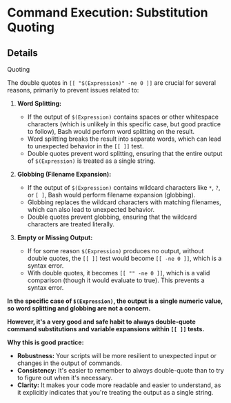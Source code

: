 # Command Execution: Substitution Quoting

## Details
Quoting

The double quotes in `[[ "$(Expression)" -ne 0 ]]` are crucial for several reasons, primarily to prevent issues related to:

1.  **Word Splitting:**
    * If the output of `$(Expression)` contains spaces or other whitespace characters (which is unlikely in this specific case, but good practice to follow), Bash would perform word splitting on the result.
    * Word splitting breaks the result into separate words, which can lead to unexpected behavior in the `[[ ]]` test.
    * Double quotes prevent word splitting, ensuring that the entire output of `$(Expression)` is treated as a single string.

2.  **Globbing (Filename Expansion):**
    * If the output of `$(Expression)` contains wildcard characters like `*`, `?`, or `[ ]`, Bash would perform filename expansion (globbing).
    * Globbing replaces the wildcard characters with matching filenames, which can also lead to unexpected behavior.
    * Double quotes prevent globbing, ensuring that the wildcard characters are treated literally.

3.  **Empty or Missing Output:**
    * If for some reason `$(Expression)` produces no output, without double quotes, the `[[ ]]` test would become `[[ -ne 0 ]]`, which is a syntax error.
    * With double quotes, it becomes `[[ "" -ne 0 ]]`, which is a valid comparison (though it would evaluate to true). This prevents a syntax error.

**In the specific case of `$(Expression)`, the output is a single numeric value, so word splitting and globbing are not a concern.**

**However, it's a very good and safe habit to always double-quote command substitutions and variable expansions within `[[ ]]` tests.**

**Why this is good practice:**

* **Robustness:** Your scripts will be more resilient to unexpected input or changes in the output of commands.
* **Consistency:** It's easier to remember to always double-quote than to try to figure out when it's necessary.
* **Clarity:** It makes your code more readable and easier to understand, as it explicitly indicates that you're treating the output as a single string.